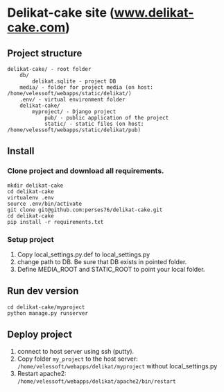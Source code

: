 # Delikat-cake site (www.delikat-cake.com)


## Project structure
    delikat-cake/ - root folder
        db/
            delikat.sqlite - project DB
        media/ - folder for project media (on host: /home/velessoft/webapps/static/delikat/)
        .env/ - virtual environment folder
        delikat-cake/
            myproject/ - Django project
                pub/ - public application of the project
                static/ - static files (on host: /home/velessoft/webapps/static/delikat/pub)
            
## Install


### Clone project and download all requirements.

```
mkdir delikat-cake
cd delikat-cake
virtualenv .env
source .env/bin/activate
git clone git@github.com:perses76/delikat-cake.git
cd delikat-cake
pip install -r requirements.txt
```


### Setup project

1. Copy local_settings.py.def to local_settings.py
2. change path to DB. Be sure that DB exists in pointed folder.
3. Define MEDIA_ROOT and STATIC_ROOT to point your local folder.


## Run dev version

```
cd delikat-cake/myproject
python manage.py runserver
```


## Deploy project

1. connect to host server using ssh (putty).
1. Copy folder `my_project` to the host server: `/home/velessoft/webapps/delikat/myproject` without  local_settings.py
2. Restart apache2: `/home/velessoft/webapps/delikat/apache2/bin/restart`
```
